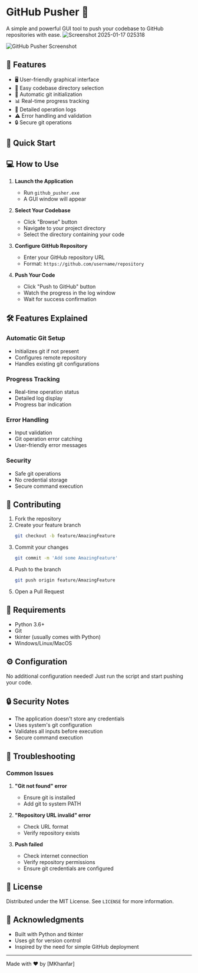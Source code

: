 # GitHub Pusher 🚀

A simple and powerful GUI tool to push your codebase to GitHub repositories with ease.
![Screenshot 2025-01-17 025318](https://github.com/user-attachments/assets/5a9b577d-0628-4db7-9187-6c1260571188)


![GitHub Pusher Screenshot](screenshots/app.png)

## 🌟 Features

- 🖥️ User-friendly graphical interface
- 📁 Easy codebase directory selection
- 🔄 Automatic git initialization
- 📊 Real-time progress tracking
- 📝 Detailed operation logs
- ⚠️ Error handling and validation
- 🔒 Secure git operations

## 🚀 Quick Start



## 💻 How to Use

1. **Launch the Application**
   - Run `github_pusher.exe`
   - A GUI window will appear

2. **Select Your Codebase**
   - Click "Browse" button
   - Navigate to your project directory
   - Select the directory containing your code

3. **Configure GitHub Repository**
   - Enter your GitHub repository URL
   - Format: `https://github.com/username/repository`

4. **Push Your Code**
   - Click "Push to GitHub" button
   - Watch the progress in the log window
   - Wait for success confirmation

## 🛠️ Features Explained

### Automatic Git Setup
- Initializes git if not present
- Configures remote repository
- Handles existing git configurations

### Progress Tracking
- Real-time operation status
- Detailed log display
- Progress bar indication

### Error Handling
- Input validation
- Git operation error catching
- User-friendly error messages

### Security
- Safe git operations
- No credential storage
- Secure command execution

## 🤝 Contributing

1. Fork the repository
2. Create your feature branch
   ```bash
   git checkout -b feature/AmazingFeature
   ```
3. Commit your changes
   ```bash
   git commit -m 'Add some AmazingFeature'
   ```
4. Push to the branch
   ```bash
   git push origin feature/AmazingFeature
   ```
5. Open a Pull Request

## 📝 Requirements

- Python 3.6+
- Git
- tkinter (usually comes with Python)
- Windows/Linux/MacOS

## ⚙️ Configuration

No additional configuration needed! Just run the script and start pushing your code.

## 🔒 Security Notes

- The application doesn't store any credentials
- Uses system's git configuration
- Validates all inputs before execution
- Secure command execution

## 🐛 Troubleshooting

### Common Issues

1. **"Git not found" error**
   - Ensure git is installed
   - Add git to system PATH

2. **"Repository URL invalid" error**
   - Check URL format
   - Verify repository exists

3. **Push failed**
   - Check internet connection
   - Verify repository permissions
   - Ensure git credentials are configured

## 📄 License

Distributed under the MIT License. See `LICENSE` for more information.

## 🙏 Acknowledgments

- Built with Python and tkinter
- Uses git for version control
- Inspired by the need for simple GitHub deployment

---
Made with ❤️ by [MKhanfar]
